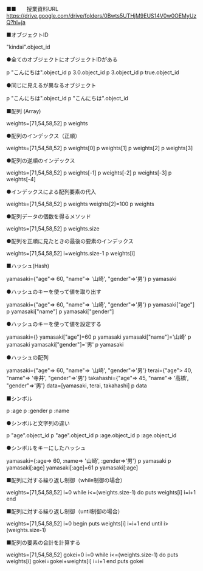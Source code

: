 ■■　　授業資料URL
https://drive.google.com/drive/folders/0Bwts5UTHjM9EUS14V0w0OEMyUzQ?hl=ja

■オブジェクトID

"kindai".object_id

●全てのオブジェクトにオブジェクトIDがある

p "こんにちは".object_id
p 3.0.object_id
p 3.object_id
p true.object_id

●同じに見えるが異なるオブジェクト

p "こんにちは".object_id
p "こんにちは".object_id

■配列 (Array)

weights=[71,54,58,52]
p weights

●配列のインデックス（正順）

weights=[71,54,58,52]
p weights[0]
p weights[1]
p weights[2]
p weights[3]

●配列の逆順のインデックス

weights=[71,54,58,52]
p weights[-1]
p weights[-2]
p weights[-3]
p weights[-4]

●インデックスによる配列要素の代入

weights=[71,54,58,52]
p weights
weights[2]=100
p weights

●配列データの個数を得るメソッド

weights=[71,54,58,52]
p weights.size

●配列を正順に見たときの最後の要素のインデックス

weights=[71,54,58,52]
i=weights.size-1
p weights[i] 

■ハッシュ(Hash)

yamasaki={"age"=> 60, "name"=> '山崎', "gender"=>'男'}
p yamasaki

●ハッシュのキーを使って値を取り出す

yamasaki={"age"=> 60, "name"=> '山崎', "gender"=>'男'}
p yamasaki["age"]
p yamasaki["name"]
p yamasaki["gender"]

●ハッシュのキーを使って値を設定する

yamasaki={}
yamasaki["age"]=60
p yamasaki
yamasaki["name"]='山崎'
p yamasaki
yamasaki["gender"]='男'
p yamasaki

●ハッシュの配列

yamasaki={"age"=> 60, "name"=> '山崎', "gender"=>'男'}
terai={"age"> 40, "name"=> '寺井', "gender"=>'男'}
takahashi={"age"=> 45, "name"=> '高橋', "gender"=>'男'}
data=[yamasaki, terai, takahashi]
p data

■シンボル

p :age
p :gender
p :name

●シンボルと文字列の違い

p "age".object_id
p "age".object_id
p :age.object_id
p :age.object_id

●シンボルをキーにしたハッシュ

yamasaki={:age=> 60, :name=> '山崎', :gender=>'男'}
p yamasaki
p yamasaki[:age]
yamasaki[:age]=61
p yamasaki[:age]

■配列に対する繰り返し制御（while制御の場合）

weights=[71,54,58,52]
i=0
while i<=(weights.size-1) do
  puts weights[i]
  i=i+1
end

■配列に対する繰り返し制御（until制御の場合）

weights=[71,54,58,52]
i=0
begin 
  puts weights[i]
  i=i+1
end until i> (weights.size-1)

■配列の要素の合計を計算する

weights=[71,54,58,52]
gokei=0
i=0
while i<=(weights.size-1) do
  puts weights[i]
  gokei=gokei+weights[i]
  i=i+1
end
puts gokei


